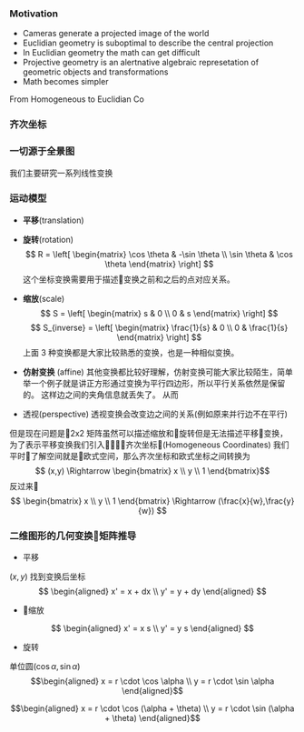 ### Motivation
- Cameras generate a projected image of the world
- Euclidian geometry is suboptimal to describe the central projection
- In Euclidian geometry the math can get difficult
- Projective geometry is an alertnative algebraic represetation of geometric objects and transformations
- Math becomes simpler

From Homogeneous to Euclidian Co
### 齐次坐标
### 一切源于全景图
我们主要研究一系列线性变换
 
### 运动模型
- **平移**(translation)
- **旋转**(rotation)
$$ R = \left[ \begin{matrix}
    \cos \theta & -\sin \theta \\
    \sin \theta & \cos \theta 
\end{matrix} \right] $$
这个坐标变换需要用于描述变换之前和之后的点对应关系。
- **缩放**(scale)
$$ S = \left[ \begin{matrix}
    s & 0 \\
    0 & s 
\end{matrix} \right] $$
$$ S_{inverse} = \left[ \begin{matrix}
    \frac{1}{s} & 0 \\
    0 & \frac{1}{s} 
\end{matrix} \right] $$
上面 3 种变换都是大家比较熟悉的变换，也是一种相似变换。



- **仿射变换** (affine)
其他变换都比较好理解，仿射变换可能大家比较陌生，简单举一个例子就是讲正方形通过变换为平行四边形，所以平行关系依然是保留的。
这样边之间的夹角信息就丢失了。
从而
- 透视(perspective)
透视变换会改变边之间的关系(例如原来并行边不在平行)

但是现在问题是2x2 矩阵虽然可以描述缩放和旋转但是无法描述平移变换，为了表示平移变换我们引入齐次坐标(Homogeneous Coordinates)
我们平时了解空间就是欧式空间，那么齐次坐标和欧式坐标之间转换为
$$ (x,y) \Rightarrow \begin{bmatrix}
    x \\
    y \\
    1
\end{bmatrix}$$
反过来
$$  \begin{bmatrix}
    x \\
    y \\
    1
\end{bmatrix} \Rightarrow (\frac{x}{w},\frac{y}{w}) $$

### 二维图形的几何变换矩阵推导
- 平移

$(x,y)$ 找到变换后坐标
$$
\begin{aligned}
    x' = x + dx \\
    y' = y + dy
\end{aligned}
$$
- 缩放

$$
\begin{aligned}
    x' = x s \\
    y' = y s
\end{aligned}
$$

- 旋转


单位圆$(\cos \alpha, \sin \alpha)$
$$\begin{aligned}
    x = r \cdot \cos \alpha \\
    y = r \cdot \sin \alpha 
\end{aligned}$$

$$\begin{aligned}
    x = r \cdot \cos (\alpha + \theta) \\
    y = r \cdot \sin (\alpha + \theta)
\end{aligned}$$

